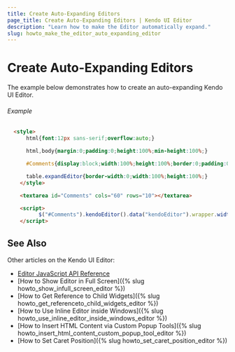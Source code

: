 ```yaml
---
title: Create Auto-Expanding Editors
page_title: Create Auto-Expanding Editors | Kendo UI Editor
description: "Learn how to make the Editor automatically expand."
slug: howto_make_the_editor_auto_expanding_editor
---
```


# Create Auto-Expanding Editors

The example below demonstrates how to create an auto-expanding Kendo UI Editor.

###### Example

```html
  <style>
      html{font:12px sans-serif;overflow:auto;}

      html,body{margin:0;padding:0;height:100%;min-height:100%;}

      #Comments{display:block;width:100%;height:100%;border:0;padding:0;}

      table.expandEditor{border-width:0;width:100%;height:100%;}
    </style>

    <textarea id="Comments" cols="60" rows="10"></textarea>

    <script>
      	  $("#Comments").kendoEditor().data("kendoEditor").wrapper.width("").height("").addClass("expandEditor");
    </script>
```

## See Also

Other articles on the Kendo UI Editor:

* [Editor JavaScript API Reference](/api/javascript/ui/editor)
* [How to Show Editor in Full Screen]({% slug howto_show_infull_screen_editor %})
* [How to Get Reference to Child Widgets]({% slug howto_get_referenceto_child_widgets_editor %})
* [How to Use Inline Editor inside Windows]({% slug howto_use_inline_editor_inside_windows_editor %})
* [How to Insert HTML Content via Custom Popup Tools]({% slug howto_insert_html_content_custom_popup_tool_editor %})
* [How to Set Caret Position]({% slug howto_set_caret_position_editor %})
